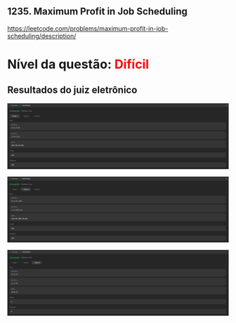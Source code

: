 ## 1235. Maximum Profit in Job Scheduling

https://leetcode.com/problems/maximum-profit-in-job-scheduling/description/

# Nível da questão: <span style="color: red;">Difícil</span>

## Resultados do juiz eletrônico

![](/Assets/QuestaoDificil1_case1.png)

![](/Assets/QuestaoDificil1_case2.png)

![](/Assets/QuestaoDificil1_case3.png)